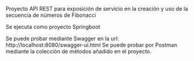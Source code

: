 Proyecto API REST para exposición de servicio en la creación y uso de la secuencia de números de Fibonacci

Se ejecuta como proyecto Springboot

Se puede probar mediante Swagger en la url: http://localhost:8080/swagger-ui.html
Se puede probar por Postman mediante la colección de métodos añadido en el proyecto.
